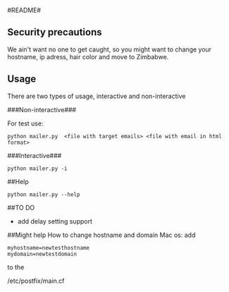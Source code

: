 #README#

## Security precautions ##
We ain't want no one to get caught, so you might want to change your hostname, ip adress,
hair color and move to Zimbabwe.



## Usage 

There are two types of usage, interactive and non-interactive


###Non-interactive###

For test use:
```
python mailer.py  <file with target emails> <file with email in html format>
```
###Interactive###
```
python mailer.py -i
```

##Help
```
python mailer.py --help
```


##TO DO
* add delay setting support


##Might help
How to change hostname and domain
Mac os:
add 
```
myhostname=newtesthostname
mydomain=newtestdomain
```
to the

/etc/postfix/main.cf
